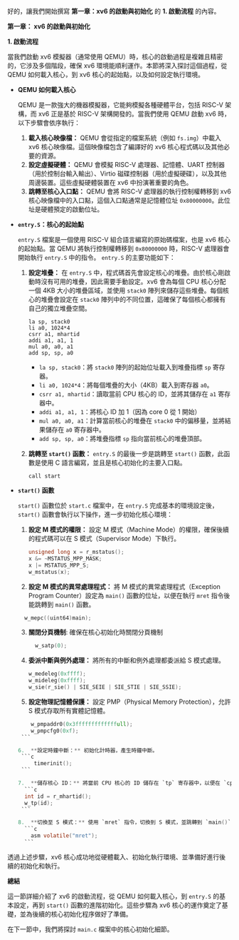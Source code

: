 好的，讓我們開始撰寫 **第一章：xv6 的啟動與初始化** 的 **1. 啟動流程** 的內容。

**第一章： xv6 的啟動與初始化**

**1. 啟動流程**

當我們啟動 xv6 模擬器（通常使用 QEMU）時，核心的啟動過程是複雜且精密的，它涉及多個階段，確保 xv6 環境能順利運作。本節將深入探討這個過程，從 QEMU 如何載入核心，到 xv6 核心的起始點，以及如何設定執行環境。

*   **QEMU 如何載入核心**

    QEMU 是一款強大的機器模擬器，它能夠模擬各種硬體平台，包括 RISC-V 架構，而 xv6 正是基於 RISC-V 架構開發的。當我們使用 QEMU 啟動 xv6 時，以下步驟會依序執行：

    1.  **載入核心映像檔：** QEMU 會從指定的檔案系統（例如 `fs.img`）中載入 xv6 核心映像檔。這個映像檔包含了編譯好的 xv6 核心程式碼以及其他必要的資源。
    2.  **設定虛擬硬體：** QEMU 會模擬 RISC-V 處理器、記憶體、UART 控制器（用於控制台輸入輸出）、Virtio 磁碟控制器（用於虛擬硬碟），以及其他周邊裝置。這些虛擬硬體裝置在 xv6 中扮演著重要的角色。
    3.  **跳轉至核心入口點：** QEMU 會將 RISC-V 處理器的執行控制權轉移到 xv6 核心映像檔中的入口點，這個入口點通常是記憶體位址 `0x80000000`。此位址是硬體預定的啟動位址。

*   **`entry.S`：核心的起始點**

    `entry.S` 檔案是一個使用 RISC-V 組合語言編寫的原始碼檔案，也是 xv6 核心的起始點。當 QEMU 將執行控制權轉移到 `0x80000000` 時，RISC-V 處理器會開始執行 `entry.S` 中的指令。 `entry.S` 的主要功能如下：

    1.  **設定堆疊：** 在 `entry.S` 中，程式碼首先會設定核心的堆疊。由於核心剛啟動時沒有可用的堆疊，因此需要手動設定。xv6 會為每個 CPU 核心分配一個 4KB 大小的堆疊區域，並使用 `stack0` 陣列來儲存這些堆疊。每個核心的堆疊會設定在 `stack0` 陣列中的不同位置，這確保了每個核心都擁有自己的獨立堆疊空間。

        ```assembly
        la sp, stack0
        li a0, 1024*4
        csrr a1, mhartid
        addi a1, a1, 1
        mul a0, a0, a1
        add sp, sp, a0
        ```
        *   `la sp, stack0`：將 `stack0` 陣列的起始位址載入到堆疊指標 `sp` 寄存器。
        *   `li a0, 1024*4`：將每個堆疊的大小（4KB）載入到寄存器 `a0`。
        *   `csrr a1, mhartid`：讀取當前 CPU 核心的 ID，並將其儲存在 `a1` 寄存器中。
        *   `addi a1, a1, 1`：將核心 ID 加 1（因為 core 0 從 1 開始）
        *   `mul a0, a0, a1`：計算當前核心的堆疊在 `stack0` 中的偏移量，並將結果儲存在 `a0` 寄存器中。
        *   `add sp, sp, a0`：將堆疊指標 `sp` 指向當前核心的堆疊頂部。

    2.  **跳轉至 `start()` 函數：**  `entry.S` 的最後一步是跳轉至 `start()` 函數，此函數是使用 C 語言編寫，並且是核心初始化的主要入口點。

        ```assembly
        call start
        ```

*   **`start()` 函數**

    `start()` 函數位於 `start.c` 檔案中，在 `entry.S` 完成基本的環境設定後， `start()` 函數會執行以下操作，進一步初始化核心環境：

    1.  **設定 M 模式的權限：** 設定 M 模式（Machine Mode）的權限，確保後續的程式碼可以在 S 模式（Supervisor Mode）下執行。

        ```c
        unsigned long x = r_mstatus();
        x &= ~MSTATUS_MPP_MASK;
        x |= MSTATUS_MPP_S;
        w_mstatus(x);
        ```

    2.  **設定 M 模式的異常處理程式：** 將 M 模式的異常處理程式（Exception Program Counter）設定為 `main()` 函數的位址，以便在執行 `mret` 指令後能跳轉到 `main()` 函數。
      ```c
        w_mepc((uint64)main);
      ```
    3. **關閉分頁機制**: 確保在核心初始化時關閉分頁機制
        ```c
          w_satp(0);
        ```

    4.  **委派中斷與例外處理：** 將所有的中斷和例外處理都委派給 S 模式處理。

        ```c
        w_medeleg(0xffff);
        w_mideleg(0xffff);
        w_sie(r_sie() | SIE_SEIE | SIE_STIE | SIE_SSIE);
        ```
    5.  **設定物理記憶體保護：** 設定 PMP（Physical Memory Protection），允許 S 模式存取所有實體記憶體。
       ```c
           w_pmpaddr0(0x3fffffffffffffull);
           w_pmpcfg0(0xf);
        ```

    6.  **設定時鐘中斷：** 初始化計時器，產生時鐘中斷。
        ```c
            timerinit();
        ```

    7.  **儲存核心 ID：** 將當前 CPU 核心的 ID 儲存在 `tp` 寄存器中，以便在 `cpuid()` 函數中使用。
         ```c
         int id = r_mhartid();
         w_tp(id);
        ```

    8.  **切換至 S 模式：** 使用 `mret` 指令，切換到 S 模式，並跳轉到 `main()` 函數，開始 xv6 核心的正式初始化。
         ```c
           asm volatile("mret");
         ```
透過上述步驟，xv6 核心成功地從硬體載入、初始化執行環境、並準備好進行後續的初始化和執行。

**總結**

這一節詳細介紹了 xv6 的啟動流程，從 QEMU 如何載入核心，到 `entry.S` 的基本設定，再到 `start()` 函數的進階初始化。這些步驟為 xv6 核心的運作奠定了基礎，並為後續的核心初始化程序做好了準備。

在下一節中，我們將探討 `main.c` 檔案中的核心初始化細節。

